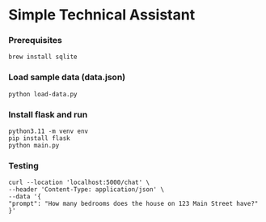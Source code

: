 # Simple Technical Assistant

### Prerequisites

```
brew install sqlite
```

### Load sample data (data.json)

```
python load-data.py
```

### Install flask and run

```
python3.11 -m venv env
pip install flask
python main.py
```

### Testing

```
curl --location 'localhost:5000/chat' \
--header 'Content-Type: application/json' \
--data '{
"prompt": "How many bedrooms does the house on 123 Main Street have?"
}'

```
